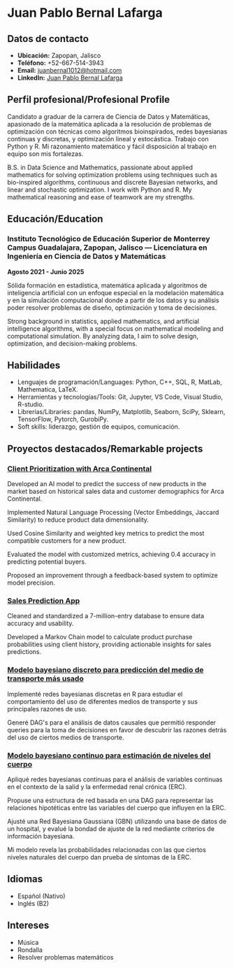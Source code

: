 # Juan Pablo Bernal Lafarga

## Datos de contacto
- **Ubicación:** Zapopan, Jalisco
- **Teléfono:** +52-667-514-3943
- **Email:** juanbernal1012@hotmail.com
- **LinkedIn:** [Juan Pablo Bernal Lafarga](www.linkedin.com/in/juan-pablo-bernal-lafarga-7b9942232)

## Perfil profesional/Profesional Profile
Candidato a graduar de la carrera de Ciencia de Datos y Matemáticas, apasionado de la matemática aplicada a la resolución de problemas de optimización con técnicas como algoritmos bioinspirados, redes bayesianas continuas y discretas, y optimización lineal y estocástica. Trabajo con Python y R.
Mi razonamiento matemático y fácil disposición al trabajo en equipo son mis fortalezas.

B.S. in Data Science and Mathematics, passionate about applied mathematics for solving optimization problems using techniques such as bio-inspired algorithms, continuous and discrete Bayesian networks, and linear and stochastic optimization. I work with Python and R. My mathematical reasoning and ease of teamwork are my strengths.

## Educación/Education
### Instituto Tecnológico de Educación Superior de Monterrey Campus Guadalajara, Zapopan, Jalisco — Licenciatura en Ingeniería en Ciencia de Datos y Matemáticas
**Agosto 2021 - Junio 2025**

Sólida formación en estadística, matemática aplicada y algoritmos de inteligencia artificial con un enfoque especial en la modelación matemática y en la simulación computacional donde a partir de los datos y su análisis poder resolver problemas de diseño, optimización y toma de decisiones.

Strong background in statistics, applied mathematics, and artificial intelligence algorithms, with a special focus on mathematical modeling and computational simulation. By analyzing data, I aim to solve design, optimization, and decision-making problems.

## Habilidades
- Lenguajes de programación/Languages: Python, C++, SQL, R, MatLab, Mathematica, LaTeX.
- Herramientas y tecnologías/Tools: Git, Jupyter, VS Code, Visual Studio, R-studio.
- Librerías/Libraries: pandas, NumPy, Matplotlib, Seaborn, SciPy, Sklearn, TensorFlow, Pytorch, GurobiPy.
- Soft skills: liderazgo, gestión de equipos, comunicación.

## Proyectos destacados/Remarkable projects
### [Client Prioritization with Arca Continental](https://github.com/JPBL101203/Portafolio-Optimizacion/blob/2591f1b86d274b5f1fcdcde6e99f7f701fc16277/Knapsack_Aquarium.ipynb)
Developed an AI model to predict the success of new products in the market based on historical sales data and
customer demographics for Arca Continental.

Implemented Natural Language Processing (Vector Embeddings, Jaccard Similarity) to reduce product data
dimensionality.

Used Cosine Similarity and weighted key metrics to predict the most compatible customers for a new product.

Evaluated the model with customized metrics, achieving 0.4 accuracy in predicting potential buyers.

Proposed an improvement through a feedback-based system to optimize model precision.

### [Sales Prediction App](https://github.com/JPBL101203/Portafolio-Optimizacion/blob/e777ea55e371be4a38440bb1acef54c92abc5761/Scheduling_Science_deparment.ipynb)
Cleaned and standardized a 7-million-entry database to ensure data accuracy and usability.

Developed a Markov Chain model to calculate product purchase probabilities using client history, providing
actionable insights for sales predictions.

### [Modelo bayesiano discreto para predicción del medio de transporte más usado](https://github.com/JPBL101203/Portafolio-Optimizacion/blob/e777ea55e371be4a38440bb1acef54c92abc5761/Transporte_Preferido_Car.Rmd)
Implementé redes bayesianas discretas en R para estudiar el comportamiento del uso de diferentes medios de transporte y sus principales razones de uso.

Generé DAG's para el análisis de datos causales que permitió responder queries para la toma de decisiones en favor de descubrir las razones detrás del uso de ciertos medios de transporte.

### [Modelo bayesiano continuo para estimación de niveles del cuerpo](https://github.com/JPBL101203/Portafolio-Optimizacion/blob/e777ea55e371be4a38440bb1acef54c92abc5761/Predic_NivelesCuerpo.Rmd)
Apliqué redes bayesianas continuas para el análisis de variables continuas en el contexto de la salid y la enfermedad renal crónica (ERC).

Propuse una estructura de red basada en una DAG para representar las relaciones hipotéticas entre las variables del cuerpo que influyen en la ERC.

Ajusté una Red Bayesiana Gaussiana (GBN) utilizando una base de datos de un hospital, y evalué la bondad de ajuste de la red mediante criterios de información bayesiana.

Mi modelo revela las probabilidades relacionadas con las que ciertos niveles naturales del cuerpo dan prueba de síntomas de la ERC.

## Idiomas
- Español (Nativo)
- Inglés (B2)

## Intereses
- Música
- Rondalla
- Resolver problemas matemáticos
